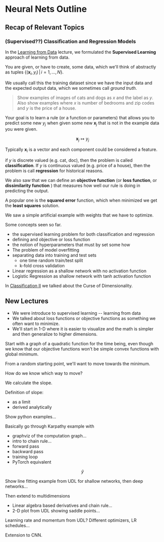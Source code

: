 # Neural Nets Outline

## Recap of Relevant Topics

### (Supervised??) Classification and Regression Models

In the [Learning from Data](./13-Learning-From-Data.ipynb) lecture, we formulated the __Supervised Learning__ approach of learning from data.

You are given, or have to create, some data, which we'll think of abstractly as tuples
$\{(\mathbf{x}_i, y_i)\,|\,i = 1,\dots,N\}$.  

We usually call this the training dataset since we have the input data and the
expected output data, which we sometimes call _ground truth_.

> Show examples of images of cats and dogs as $x$ and the label as $y$.
> Also show examples where $x$ is number of bedrooms and zip codes and $y$ is
> the price of a house.

Your goal is to learn a rule (or a function or parameters) that allows you to predict some new $y_j$ when given some new
$\mathbf{x}_j$ that is not in the example data you were given.

$$ \mathbf{x}_j \mapsto y_j$$

Typically $\mathbf{x}_i$ is a vector and each component could be considered a
feature.

if $y$ is discrete valued (e.g. cat, doc), then the problem is called __classification__. If $y$ is continuous valued (e.g. price of a house), then the problem is call __regression__ for historical reasons.

We also saw that we can define an __objective function__ (or __loss function__, or __dissimilarity function__ )  that measures how well our rule is doing in predicting the output.

A popular one is the __squared error__ function, which when minimized we get the __least squares__ solution.

We saw a simple artificial example with weights that we have to optimize.

Some concepts seen so far.

* the supervised learning problem for both classification and regression
* defining and objective or loss function
* the notion of hyperparameters that must by set some how
* The problem of model overfitting
* separating data into training and test sets
    * one time random train/test split
    * k-fold cross validation
* Linear regression as a shallow network with no activation function
* Logistic Regression as shallow network with tanh activation function

In [Classification II](./15-Classification-II-kNN.ipynb) we talked about the Curse of Dimensionality.

## New Lectures

* We were introduce to supervised learning -- learning from data
* We talked about loss functions or objective functions as something we often want to minimize.
* We'll start in 1-D where it is easier to visualize and the math is simpler and then generalize to higher dimensions.

Start with a graph of a quadratic function for the time being, even though we know that our objective functions won't be simple convex functions with global minimum.

From a random starting point, we'll want to move towards the minimum.

How do we know which way to move?

We calculate the slope.

Definition of slope:
* as a limit
* derived analytically

Show python examples...

Basically go through Karpathy example with
* graphviz of the computation graph...
* intro to chain rule...
* forward pass
* backward pass
* training loop
* PyTorch equivalent

$$ \hat{y} $$

Show line fitting example from UDL for shallow networks, then deep networks...

Then extend to multidimensions
* Linear algebra based derivatives and chain rule...
* 2-D plot from UDL showing saddle points...

Learning rate and momentum from UDL? Different optimizers, LR schedules...

Extension to CNN.